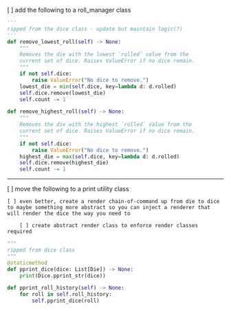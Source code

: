 [ ] add the following to a roll_manager class

```Python
'''
ripped from the dice class - update but maintain logic(?)
'''
def remove_lowest_roll(self) -> None:
    """
    Removes the die with the lowest `rolled` value from the
    current set of dice. Raises ValueError if no dice remain.
    """
    if not self.dice:
        raise ValueError("No dice to remove.")
    lowest_die = min(self.dice, key=lambda d: d.rolled)
    self.dice.remove(lowest_die)
    self.count -= 1

def remove_highest_roll(self) -> None:
    """
    Removes the die with the highest `rolled` value from the
    current set of dice. Raises ValueError if no dice remain.
    """
    if not self.dice:
        raise ValueError("No dice to remove.")
    highest_die = max(self.dice, key=lambda d: d.rolled)
    self.dice.remove(highest_die)
    self.count -= 1
```

<hr/>

[ ] move the following to a print utility class

    [ ] even better, create a render chain-of-command up from die to dice to maybe something more abstract so you can inject a renderer that will render the dice the way you need to

        [ ] create abstract render class to enforce render classes required

```Python
"""
ripped from dice class
"""
@staticmethod
def pprint_dice(dice: List[Die]) -> None:
    print(Dice.pprint_str(dice))

def pprint_roll_history(self) -> None:
    for roll in self.roll_history:
        self.pprint_dice(roll)
```